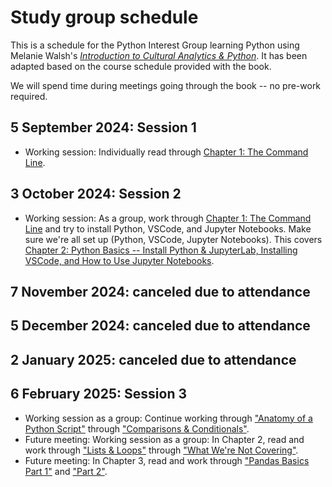 # Study group schedule
This is a schedule for the Python Interest Group learning Python using Melanie Walsh's [*Introduction to Cultural Analytics & Python*](https://melaniewalsh.github.io/Intro-Cultural-Analytics/welcome.html). It has been adapted based on the course schedule provided with the book. 

We will spend time during meetings going through the book -- no pre-work required. 

## 5 September 2024: Session 1
* Working session: Individually read through [Chapter 1: The Command Line](https://melaniewalsh.github.io/Intro-Cultural-Analytics/01-Command-Line/01-The-Command-Line.html). 

## 3 October 2024: Session 2
* Working session: As a group, work through [Chapter 1: The Command Line](https://melaniewalsh.github.io/Intro-Cultural-Analytics/01-Command-Line/01-The-Command-Line.html) and try to install Python, VSCode, and Jupyter Notebooks. Make sure we're all set up (Python, VSCode, Jupyter Notebooks). This covers [Chapter 2: Python Basics -- Install Python & JupyterLab, Installing VSCode, and How to Use Jupyter Notebooks](https://melaniewalsh.github.io/Intro-Cultural-Analytics/02-Python/00-Python.html).

## 7 November 2024: canceled due to attendance

## 5 December 2024: canceled due to attendance

## 2 January 2025: canceled due to attendance
  
## 6 February 2025: Session 3
* Working session as a group: Continue working through ["Anatomy of a Python Script"](https://melaniewalsh.github.io/Intro-Cultural-Analytics/02-Python/03-Anatomy-Python-Script.html) through ["Comparisons & Conditionals"](https://melaniewalsh.github.io/Intro-Cultural-Analytics/02-Python/08-Comparisons-Conditionals.html).
* Future meeting: Working session as a group: In Chapter 2, read and work through ["Lists & Loops"](https://melaniewalsh.github.io/Intro-Cultural-Analytics/02-Python/09-Lists-Loops-Part1.html) through ["What We're Not Covering"](https://melaniewalsh.github.io/Intro-Cultural-Analytics/02-Python/14-What-Were-Not-Covering.html).
* Future meeting: In Chapter 3, read and work through ["Pandas Basics Part 1"](https://melaniewalsh.github.io/Intro-Cultural-Analytics/03-Data-Analysis/01-Pandas-Basics-Part1.html) and ["Part 2"](https://melaniewalsh.github.io/Intro-Cultural-Analytics/03-Data-Analysis/02-Pandas-Basics-Part2.html).
